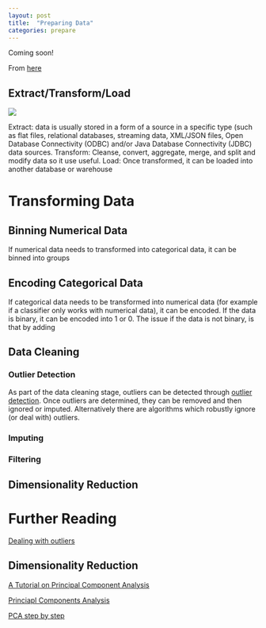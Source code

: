 ```yaml
---
layout: post
title:  "Preparing Data"
categories: prepare 
---
```


Coming soon!

From [here](http://www.saedsayad.com/data_preparation.htm)

## Extract/Transform/Load

![](http://www.saedsayad.com/images/ETL.png)

Extract: data is usually stored in a form of a source in a specific type (such as flat files, relational databases, streaming data, XML/JSON files, Open Database Connectivity (ODBC) and/or Java Database Connectivity (JDBC) data sources.
Transform:  Cleanse, convert, aggregate, merge, and split and modify data so it use useful.
Load: Once transformed, it can be loaded into another database or warehouse


# Transforming Data

## Binning Numerical Data

If numerical data needs to transformed into categorical data, it can be binned into groups

## Encoding Categorical Data

If categorical data needs to be transformed into numerical data (for example if a classifier only works with numerical data), it can be encoded.  If the data is binary, it can be encoded into 1 or 0.  The issue if the data is not binary, is that by adding 

## Data Cleaning

### Outlier Detection

As part of the data cleaning stage, outliers can be detected through [outlier detection](outlier-detection).  Once outliers are determined, they can be removed and then ignored or imputed.  Alternatively there are algorithms which robustly ignore (or deal with) outliers.

### Imputing

### Filtering

## Dimensionality Reduction

# Further Reading

[Dealing with outliers](http://r-statistics.co/Outlier-Treatment-With-R.html)

## Dimensionality Reduction

[A Tutorial on Principal Component Analysis](http://arxiv.org/pdf/1404.1100.pdf)

[Princiapl Components Analysis](http://www.saedsayad.com/docs/pca.pdf)

[PCA step by step](http://sebastianraschka.com/Articles/2014_pca_step_by_step.html)



